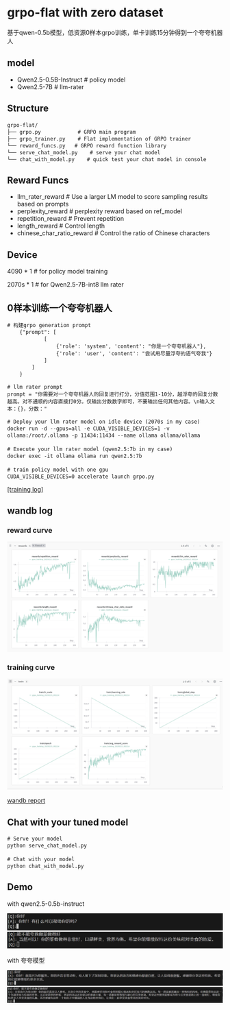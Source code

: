 # grpo-flat with zero dataset

基于qwen-0.5b模型，低资源0样本grpo训练，单卡训练15分钟得到一个夸夸机器人

## model

- Qwen2.5-0.5B-Instruct  # policy model
- Qwen2.5-7B  # llm-rater

## Structure

```
grpo-flat/
├── grpo.py            # GRPO main program
├── grpo_trainer.py    # Flat implementation of GRPO trainer
└── reward_funcs.py   # GRPO reward function library
└── serve_chat_model.py    # serve your chat model
└── chat_with_model.py    # quick test your chat model in console
```

## Reward Funcs

- llm_rater_reward  # Use a larger LM model to score sampling results based on prompts
- perplexity_reward  # perplexity reward based on ref_model
- repetition_reward  # Prevent repetition
- length_reward  # Control length
- chinese_char_ratio_reward  # Control the ratio of Chinese characters

## Device
4090 * 1  # for policy model training

2070s * 1  # for Qwen2.5-7B-int8 llm rater

## 0样本训练一个夸夸机器人
```
# 构建grpo generation prompt
    {"prompt": [
            [
                {'role': 'system', 'content': "你是一个夸夸机器人"},
                {'role': 'user', 'content': "尝试用尽量浮夸的语气夸我"}
            ]
        ]
    }
```

```
# llm rater prompt
prompt = "你需要对一个夸夸机器人的回复进行打分，分值范围1-10分，越浮夸的回复分数越高。对不通顺的内容直接打0分。仅输出分数数字即可，不要输出任何其他内容。\n输入文本：{}，分数："
```

```
# Deploy your llm rater model on idle device (2070s in my case)
docker run -d --gpus=all -e CUDA_VISIBLE_DEVICES=1 -v ollama:/root/.ollama -p 11434:11434 --name ollama ollama/ollama

# Execute your llm rater model (qwen2.5:7b in my case)
docker exec -it ollama ollama run qwen2.5:7b

# train policy model with one gpu
CUDA_VISIBLE_DEVICES=0 accelerate launch grpo.py
```
[[training log]](https://drive.google.com/file/d/1Lv8gGAUBP-YaPcYM4FiVqAPFWoT3BNBn/view?usp=sharing)

## wandb log
### reward curve
![wandblog](./assets/reward.png)
### training curve
![wandblog](./assets/train.png)

[wandb report](https://wandb.ai/freejack7878-individual/grpo_training/reports/grpo-flat--VmlldzoxMTM2NjcyMw)


## Chat with your tuned model
```
# Serve your model
python serve_chat_model.py

# Chat with your model
python chat_with_model.py
```

## Demo

with qwen2.5-0.5b-instruct

![qwen2.5-0.5b-instruct](./assets/qwen.png)
![qwen2.5-0.5b-instruct](./assets/qwen2.png)

with 夸夸模型

![kuakua](./assets/kuakua.png)
![kuakua](./assets/kuakua2.png)
